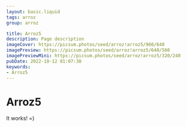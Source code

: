 ```yaml
---
layout: basic.liquid
tags: arroz
group: arroz

title: Arroz5
description: Page description
imageCover: https://picsum.photos/seed/arroz!arroz5/960/640
imagePreview: https://picsum.photos/seed/arroz!arroz5/640/560
imagePreviewMini: https://picsum.photos/seed/arroz!arroz5/320/240
pubDate: 2022-10-12 01:07:30
keywords:
- Arroz5
---
```


# Arroz5

It works! =)
